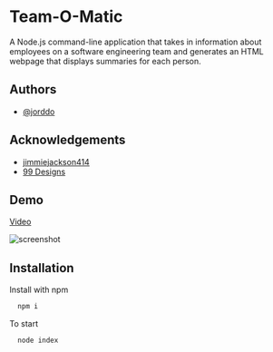 
# Team-O-Matic

A Node.js command-line application that takes in information about employees on a software engineering team and generates an HTML webpage that displays summaries for each person.


## Authors

- [@jorddo](https://github.com/jorddo)


## Acknowledgements

 - [jimmiejackson414](https://github.com/jimmiejackson414)
 - [99 Designs](https://99designs.com/blog/tips/website-color-schemes/)


## Demo

[Video](https://drive.google.com/file/d/13XPpAbhLvIfY124vKvr6vKaGmnapOzFV/view)




![screenshot](https://user-images.githubusercontent.com/94631019/156903746-7b7c8058-0b84-4f5c-ad7d-ee866e5428f9.png)


## Installation

Install with npm

```bash
  npm i
```
To start
```bash
  node index
```
    